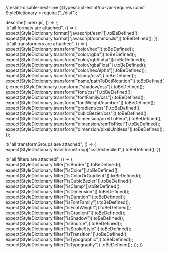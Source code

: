 // eslint-disable-next-line @typescript-eslint/no-var-requires
const StyleDictionary = require("../dist");

describe('index.js', () => {  
  it("all formats are attached", () => {
    expect(StyleDictionary.format["javascript/esm"]).toBeDefined();
    expect(StyleDictionary.format["javascript/commonJs"]).toBeDefined();
  });
  it("all transformers are attached", () => {
    expect(StyleDictionary.transform["color/hex"]).toBeDefined();
    expect(StyleDictionary.transform["color/rgba"]).toBeDefined();
    expect(StyleDictionary.transform["color/rgbAlpha"]).toBeDefined();
    expect(StyleDictionary.transform["color/rgbaFloat"]).toBeDefined();
    expect(StyleDictionary.transform["color/hexAlpha"]).toBeDefined();
    expect(StyleDictionary.transform["clamp/css"]).toBeDefined();
    expect(StyleDictionary.transform["name/pathToDotNotation"]).toBeDefined();
    expect(StyleDictionary.transform["shadow/css"]).toBeDefined();
    expect(StyleDictionary.transform["font/css"]).toBeDefined();
    expect(StyleDictionary.transform["fontFamily/css"]).toBeDefined();
    expect(StyleDictionary.transform["fontWeight/number"]).toBeDefined();
    expect(StyleDictionary.transform["gradient/css"]).toBeDefined();
    expect(StyleDictionary.transform["cubicBezier/css"]).toBeDefined();
    expect(StyleDictionary.transform["dimension/pixelToRem"]).toBeDefined();
    expect(StyleDictionary.transform["dimension/remToPixel"]).toBeDefined();
    expect(StyleDictionary.transform["dimension/pixelUnitless"]).toBeDefined();
  });

  it("all transformGroups are attached", () => {
    expect(StyleDictionary.transformGroup["css/extended"]).toBeDefined();
  })

  it("all filters are attached", () => {
    expect(StyleDictionary.filter["isBorder"]).toBeDefined();
    expect(StyleDictionary.filter["isColor"]).toBeDefined();
    expect(StyleDictionary.filter["isColorOrGradient"]).toBeDefined();
    expect(StyleDictionary.filter["isCubicBezier"]).toBeDefined();
    expect(StyleDictionary.filter["isClamp"]).toBeDefined();
    expect(StyleDictionary.filter["isDimension"]).toBeDefined();
    expect(StyleDictionary.filter["isDuration"]).toBeDefined();
    expect(StyleDictionary.filter["isFontFamily"]).toBeDefined();
    expect(StyleDictionary.filter["isFontWeight"]).toBeDefined();
    expect(StyleDictionary.filter["isGradient"]).toBeDefined();
    expect(StyleDictionary.filter["isShadow"]).toBeDefined();
    expect(StyleDictionary.filter["isSource"]).toBeDefined();
    expect(StyleDictionary.filter["isStrokeStyle"]).toBeDefined();
    expect(StyleDictionary.filter["isTransition"]).toBeDefined();
    expect(StyleDictionary.filter["isTypographic"]).toBeDefined();
    expect(StyleDictionary.filter["isTypography"]).toBeDefined();
  });
})